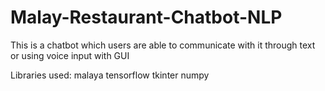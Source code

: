 # Malay-Restaurant-Chatbot-NLP
This is a chatbot which users are able to communicate with it through text or using voice input with GUI

Libraries used: malaya
                tensorflow
                tkinter
                numpy
